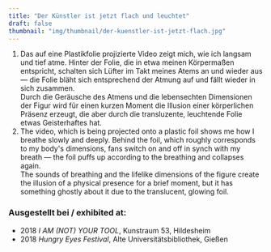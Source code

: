```yaml
---
title: "Der Künstler ist jetzt flach und leuchtet"
draft: false
thumbnail: "img/thumbnail/der-kuenstler-ist-jetzt-flach.jpg"
---
```


1. Das auf eine Plastikfolie projizierte Video zeigt mich, wie ich langsam und tief atme. Hinter der Folie, die in etwa meinen Körpermaßen entspricht, schalten sich Lüfter im Takt meines Atems an und wieder aus — die Folie bläht sich entsprechend der Atmung auf und fällt wieder in sich zusammen. \
Durch die Geräusche des Atmens und die lebensechten Dimensionen der Figur wird für einen kurzen Moment die Illusion einer körperlichen Präsenz erzeugt, die aber durch die transluzente, leuchtende Folie etwas Geisterhaftes hat.
2. The video, which is being projected onto a plastic foil shows me how I breathe slowly and deeply. Behind the foil, which roughly corresponds to my body's dimensions, fans switch on and off in synch with my breath — the foil puffs up according to the breathing and collapses again. \
The sounds of breathing and the lifelike dimensions of the figure create the illusion of a physical presence for a brief moment, but it has something ghostly about it due to the translucent, glowing foil.

### Ausgestellt bei / exhibited at:
* 2018 *I AM (NOT) YOUR TOOL*, Kunstraum 53, Hildesheim
* 2018 *Hungry Eyes Festival*,  Alte Universitätsbibliothek, Gießen
